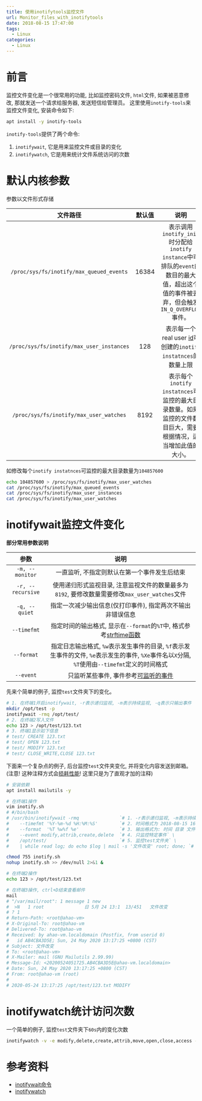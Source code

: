 ```yaml
---
title: 使用inotifytools监控文件
url: Monitor_files_with_inotifytools
date: 2018-08-15 17:47:00
tags:
  - Linux
categories:
  - Linux
---
```


# 前言
监控文件变化是一个很常用的功能, 比如监控密码文件, `html`文件, 如果被恶意修改, 那就发送一个请求给服务器, 发送短信给管理员。
这里使用`inotify-tools`来监控文件变化, 安装命令如下:
```bash
apt install -y inotify-tools
```
`inotify-tools`提供了两个命令: 
1. `inotifywait`, 它是用来监控文件或目录的变化
2. `inotifywatch`, 它是用来统计文件系统访问的次数

<!-- more -->

# 默认内核参数
参数以文件形式存储

| 文件路径 | 默认值 | 说明 |
|:------------:|:---------:|:------:|
| `/proc/sys/fs/inotify/max_queued_events` | 16384 | 表示调用`inotify_init`时分配给`inotify instance`中可排队的`event`的数目的最大值，超出这个值的事件被丢弃，但会触发`IN_Q_OVERFLOW`事件。|
| `/proc/sys/fs/inotify/max_user_instances` | 128 |表示每一个real user [id](http://man.linuxde.net/id "id命令")可创建的`inotify instatnces`的数量上限 |
| `/proc/sys/fs/inotify/max_user_watches` | 8192 | 表示每个`inotify instatnces`可监控的最大目录数量。如果监控的文件数目巨大，需要根据情况，适当增加此值的大小。|

如修改每个`inotify instatnces`可监控的最大目录数量为`104857600 `
```bash
echo 104857600 > /proc/sys/fs/inotify/max_user_watches
cat /proc/sys/fs/inotify/max_queued_events
cat /proc/sys/fs/inotify/max_user_instances
cat /proc/sys/fs/inotify/max_user_watches

```

# inotifywait监控文件变化
**部分常用参数说明**

| 参数 | 说明 |
|:------:|:------:|
| `-m, --monitor` | 一直监听, 不指定则默认在第一个事件发生后结束 |
| `-r, --recursive` | 使用递归形式监视目录, 注意监视文件的数量最多为`8192`, 要修改数量需要修改`max_user_watches`文件 |
| `-q, --quiet` | 指定一次减少输出信息(仅打印事件), 指定两次不输出非错误信息 |
| `--timefmt` | 指定时间的输出格式, 显示在`--format`的`%T`中, 格式参考[strftime函数](http://www.cplusplus.com/reference/ctime/strftime/) |
| `--format` | 指定日志输出格式, `%w`表示发生事件的目录, `%f`表示发生事件的文件, `%e`表示发生的事件, `%Xe`事件名以`X`分隔, `%T`使用由`--timefmt`定义的时间格式 |
| `--event`| 只监听某些事件, 事件参考[可监听的事件](http://man.linuxde.net/inotifywait) |

先来个简单的例子, 监控`test`文件夹下的变化。
```bash
# 1. 在终端1开启inotifywait, -r表示递归监视, -m表示持续监视, -q表示只输出事件
mkdir /opt/test -p
inotifywait -rmq /opt/test/
# 2. 在终端2写入文件
echo 123 > /opt/test/123.txt
# 3. 终端1显示如下信息
# test/ CREATE 123.txt
# test/ OPEN 123.txt
# test/ MODIFY 123.txt
# test/ CLOSE_WRITE,CLOSE 123.txt
```

下面来一个复杂点的例子, 后台监控`test`文件夹变化, 并将变化内容发送到邮箱。(注意! 这种注释方式会[损耗性能](https://stackoverflow.com/a/12797512/6335926)! 这里只是为了直观才加的注释)
```bash
# 安装依赖
apt install mailutils -y

# 在终端1操作
vim inotify.sh
# #/bin/bash
# /usr/bin/inotifywait -rmq               `# 1. -r表示递归监视, -m表示持续监视, -q表示只输出事件` \
#    --timefmt '%Y-%m-%d %H:%M:%S'        `# 2. 时间格式为 2018-08-15 16:16:12` \
#    --format  '%T %w%f %e'               `# 3. 输出格式为: 时间 目录 文件 事件` \
#    --event modify,attrib,create,delete  `# 4. 只监控特定事件` \
#    /opt/test/                           `# 5. 监控test文件夹` \
#    | while read log; do echo $log | mail -s '文件改变' root; done; `# 6. 读取管道流, 执行发送邮件给 root 的命令`

chmod 755 inotify.sh
nohup inotify.sh >> /dev/null 2>&1 &

# 在终端2操作
echo 123 > /opt/test/123.txt

# 在终端3操作, ctrl+D结束查看邮件
mail
# "/var/mail/root": 1 message 1 new
#  >N   1 root               日 5月 24 13:1  13/451   文件改变
# ? 1
# Return-Path: <root@ahao-vm>
# X-Original-To: root@ahao-vm
# Delivered-To: root@ahao-vm
# Received: by ahao-vm.localdomain (Postfix, from userid 0)
# 	id AB4CBA3D5E; Sun, 24 May 2020 13:17:25 +0800 (CST)
# Subject: 文件改变
# To: <root@ahao-vm>
# X-Mailer: mail (GNU Mailutils 2.99.99)
# Message-Id: <20200524051725.AB4CBA3D5E@ahao-vm.localdomain>
# Date: Sun, 24 May 2020 13:17:25 +0800 (CST)
# From: root@ahao-vm (root)
# 
# 2020-05-24 13:17:25 /opt/test/123.txt MODIFY
```

# inotifywatch统计访问次数

一个简单的例子, 监控`test`文件夹下`60s`内的变化次数
```bash
inotifywatch -v -e modify,delete,create,attrib,move,open,close,access -e modify -t 60 -r test/
```

# 参考资料
- [inotifywait命令](https://www.cnblogs.com/martinzhang/p/4126907.html)
- [inotifywatch](http://linux.51yip.com/search/inotifywatch)
